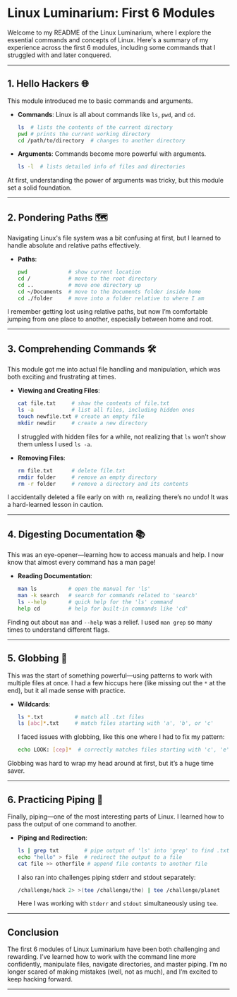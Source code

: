 # Linux Luminarium: First 6 Modules

Welcome to my README of the Linux Luminarium, where I explore the essential commands and concepts of Linux. Here's a summary of my experience across the first 6 modules, including some commands that I struggled with and later conquered.

---

## 1. Hello Hackers 🌐

This module introduced me to basic commands and arguments.

- **Commands**: Linux is all about commands like `ls`, `pwd`, and `cd`.
    ```bash
    ls  # lists the contents of the current directory
    pwd # prints the current working directory
    cd /path/to/directory  # changes to another directory
    ```
- **Arguments**: Commands become more powerful with arguments.
    ```bash
    ls -l  # lists detailed info of files and directories
    ```

At first, understanding the power of arguments was tricky, but this module set a solid foundation.

---

## 2. Pondering Paths 🗺️

Navigating Linux's file system was a bit confusing at first, but I learned to handle absolute and relative paths effectively.

- **Paths**:
    ```bash
    pwd             # show current location
    cd /            # move to the root directory
    cd ..           # move one directory up
    cd ~/Documents  # move to the Documents folder inside home
    cd ./folder     # move into a folder relative to where I am
    ```

I remember getting lost using relative paths, but now I’m comfortable jumping from one place to another, especially between home and root.

---

## 3. Comprehending Commands 🛠️

This module got me into actual file handling and manipulation, which was both exciting and frustrating at times.

- **Viewing and Creating Files**:
    ```bash
    cat file.txt     # show the contents of file.txt
    ls -a            # list all files, including hidden ones
    touch newfile.txt # create an empty file
    mkdir newdir     # create a new directory
    ```
    I struggled with hidden files for a while, not realizing that `ls` won’t show them unless I used `ls -a`.

- **Removing Files**:
    ```bash
    rm file.txt      # delete file.txt
    rmdir folder     # remove an empty directory
    rm -r folder     # remove a directory and its contents
    ```

I accidentally deleted a file early on with `rm`, realizing there’s no undo! It was a hard-learned lesson in caution.

---

## 4. Digesting Documentation 📚

This was an eye-opener—learning how to access manuals and help. I now know that almost every command has a man page!

- **Reading Documentation**:
    ```bash
    man ls          # open the manual for 'ls'
    man -k search   # search for commands related to 'search'
    ls --help       # quick help for the 'ls' command
    help cd         # help for built-in commands like 'cd'
    ```
    
Finding out about `man` and `--help` was a relief. I used `man grep` so many times to understand different flags.

---

## 5. Globbing 🌟

This was the start of something powerful—using patterns to work with multiple files at once. I had a few hiccups here (like missing out the `*` at the end), but it all made sense with practice.

- **Wildcards**:
    ```bash
    ls *.txt          # match all .txt files
    ls [abc]*.txt     # match files starting with 'a', 'b', or 'c'
    ```
    
    I faced issues with globbing, like this one where I had to fix my pattern:
    ```bash
    echo LOOK: [cep]*  # correctly matches files starting with 'c', 'e', or 'p'
    ```

Globbing was hard to wrap my head around at first, but it’s a huge time saver.

---

## 6. Practicing Piping 🔧

Finally, piping—one of the most interesting parts of Linux. I learned how to pass the output of one command to another.

- **Piping and Redirection**:
    ```bash
    ls | grep txt        # pipe output of 'ls' into 'grep' to find .txt files
    echo "hello" > file  # redirect the output to a file
    cat file >> otherfile # append file contents to another file
    ```
    I also ran into challenges piping stderr and stdout separately:
    ```bash
    /challenge/hack 2> >(tee /challenge/the) | tee /challenge/planet
    ```
    Here I was working with `stderr` and `stdout` simultaneously using `tee`.

---

## Conclusion

The first 6 modules of Linux Luminarium have been both challenging and rewarding. I’ve learned how to work with the command line more confidently, manipulate files, navigate directories, and master piping. I’m no longer scared of making mistakes (well, not as much), and I’m excited to keep hacking forward.

--- 

